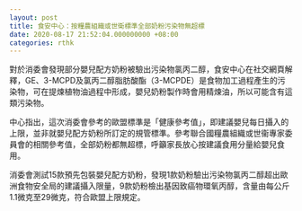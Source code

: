 ```yaml
---
layout: post
title: 食安中心：按糧農組織或世衛標準全部奶粉污染物無超標
date: 2020-08-17 21:52:04.000000000 +08:00
categories: rthk
---
```


對於消委會發現部分嬰兒配方奶粉被驗出污染物氯丙二醇，食安中心在社交網頁解釋，GE、3-MCPD及氯丙二醇脂肪酸酯（3-MCPDE）是食物加工過程產生的污染物，可在提煉植物油過程中形成，嬰兒奶粉製作時會用精煉油，所以可能含有這類污染物。

中心指出，這次消委會參考的歐盟標準是「健康參考值」，即建議嬰兒每日攝入的上限，並非就嬰兒配方奶粉所訂定的規管標準。參考聯合國糧農組織或世衞專家委員會的相關參考值，全部奶粉都無超標，呼籲家長放心按建議食用分量給嬰兒食用。

消委會測試15款預先包裝嬰兒配方奶粉，發現1款奶粉驗出污染物氯丙二醇超出歐洲食物安全局的建議攝入限量，9款奶粉檢出基因致癌物環氧丙醇，含量由每公斤1.1微克至29微克，符合歐盟上限規定。
